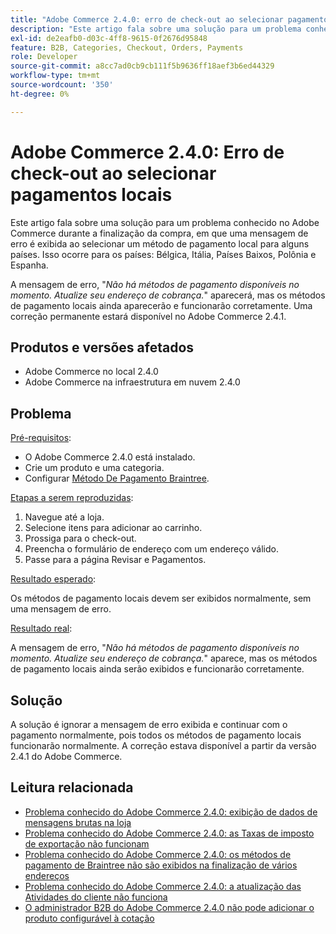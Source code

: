 ```yaml
---
title: "Adobe Commerce 2.4.0: erro de check-out ao selecionar pagamentos locais"
description: "Este artigo fala sobre uma solução para um problema conhecido no Adobe Commerce durante a finalização da compra, em que uma mensagem de erro é exibida ao selecionar um método de pagamento local para alguns países. Isso ocorre para os países: Bélgica, Itália, Holanda, Polônia e Espanha."
exl-id: de2eafb0-d03c-4ff8-9615-0f2676d95848
feature: B2B, Categories, Checkout, Orders, Payments
role: Developer
source-git-commit: a8cc7ad0cb9cb111f5b9636ff18aef3b6ed44329
workflow-type: tm+mt
source-wordcount: '350'
ht-degree: 0%

---
```


# Adobe Commerce 2.4.0: Erro de check-out ao selecionar pagamentos locais

Este artigo fala sobre uma solução para um problema conhecido no Adobe Commerce durante a finalização da compra, em que uma mensagem de erro é exibida ao selecionar um método de pagamento local para alguns países. Isso ocorre para os países: Bélgica, Itália, Países Baixos, Polônia e Espanha.

A mensagem de erro, &quot;*Não há métodos de pagamento disponíveis no momento. Atualize seu endereço de cobrança.*&quot; aparecerá, mas os métodos de pagamento locais ainda aparecerão e funcionarão corretamente. Uma correção permanente estará disponível no Adobe Commerce 2.4.1.

## Produtos e versões afetados

* Adobe Commerce no local 2.4.0
* Adobe Commerce na infraestrutura em nuvem 2.4.0

## Problema

<u>Pré-requisitos</u>:

* O Adobe Commerce 2.4.0 está instalado.
* Crie um produto e uma categoria.
* Configurar [Método De Pagamento Braintree](https://developer.adobe.com/commerce/webapi/graphql/payment-methods/braintree.html).

<u>Etapas a serem reproduzidas</u>:

1. Navegue até a loja.
1. Selecione itens para adicionar ao carrinho.
1. Prossiga para o check-out.
1. Preencha o formulário de endereço com um endereço válido.
1. Passe para a página Revisar e Pagamentos.

<u>Resultado esperado</u>:

Os métodos de pagamento locais devem ser exibidos normalmente, sem uma mensagem de erro.

<u>Resultado real</u>:

A mensagem de erro, &quot;*Não há métodos de pagamento disponíveis no momento. Atualize seu endereço de cobrança.*&quot; aparece, mas os métodos de pagamento locais ainda serão exibidos e funcionarão corretamente.

## Solução

A solução é ignorar a mensagem de erro exibida e continuar com o pagamento normalmente, pois todos os métodos de pagamento locais funcionarão normalmente. A correção estava disponível a partir da versão 2.4.1 do Adobe Commerce.

## Leitura relacionada

* [Problema conhecido do Adobe Commerce 2.4.0: exibição de dados de mensagens brutas na loja](/help/troubleshooting/storefront/magento-2-4-0-issue-storefront-raw-message-data-display.md)
* [Problema conhecido do Adobe Commerce 2.4.0: as Taxas de imposto de exportação não funcionam](/help/troubleshooting/miscellaneous/magento-2-4-0-known-issue-export-tax-rates-does-not-work.md)
* [Problema conhecido do Adobe Commerce 2.4.0: os métodos de pagamento de Braintree não são exibidos na finalização de vários endereços](/help/troubleshooting/payments/magento-2-4-0-braintree-not-in-multiple-addresses-checkout.md)
* [Problema conhecido do Adobe Commerce 2.4.0: a atualização das Atividades do cliente não funciona](/help/troubleshooting/miscellaneous/magento-2-4-0-refresh-on-customer-activities-does-not-work.md)
* [O administrador B2B do Adobe Commerce 2.4.0 não pode adicionar o produto configurável à cotação](/help/troubleshooting/miscellaneous/magento-2-4-0-b2b-admin-can-t-add-configurable-product-to-quote.md)
